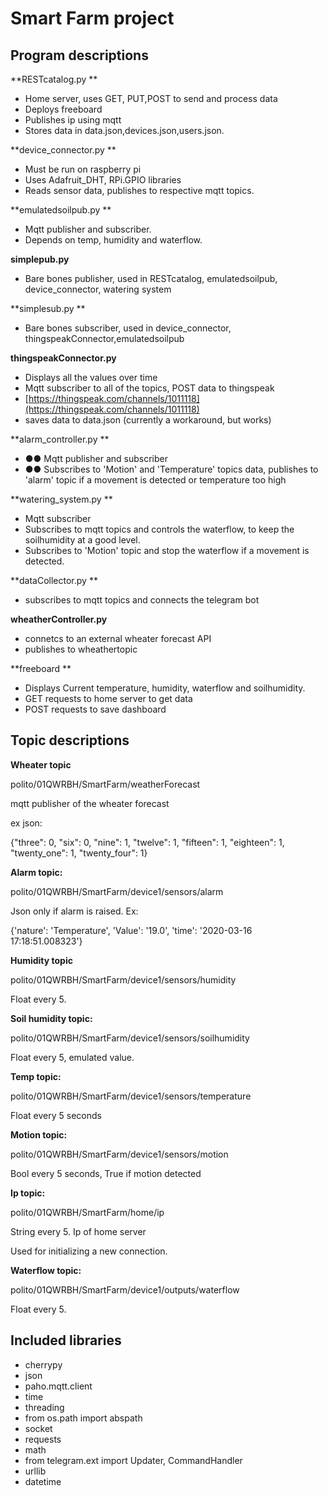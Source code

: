 # Smart Farm project

## Program descriptions



**RESTcatalog.py       **

- Home server, uses GET, PUT,POST to send and process data
- Deploys freeboard
- Publishes ip using mqtt
- Stores data in data.json,devices.json,users.json.

**device\_connector.py       **

- Must be run on raspberry pi
- Uses Adafruit\_DHT, RPi.GPIO libraries
- Reads sensor data, publishes to respective mqtt topics.

**emulatedsoilpub.py       **

- Mqtt publisher and subscriber.
- Depends on temp, humidity and waterflow.

**simplepub.py**

- Bare bones publisher, used in RESTcatalog, emulatedsoilpub, device\_connector, watering system

**simplesub.py       **

- Bare bones subscriber, used in device\_connector, thingspeakConnector,emulatedsoilpub

**thingspeakConnector.py**

- Displays all the values over time
- Mqtt subscriber to all of the topics, POST data to thingspeak
- [https://thingspeak.com/channels/1011118](https://thingspeak.com/channels/1011118)
- saves data to data.json (currently a workaround, but works)

**alarm\_controller.py       **

- **●●** Mqtt publisher and subscriber
- **●●** Subscribes to &#39;Motion&#39; and &#39;Temperature&#39; topics data, publishes to &#39;alarm&#39; topic if a movement is detected or temperature too high

**watering\_system.py       **

- Mqtt subscriber
- Subscribes to mqtt topics and controls the waterflow, to keep the soilhumidity at a good level.
- Subscribes to &#39;Motion&#39; topic and stop the waterflow if a movement is detected.

**dataCollector.py       **

- subscribes to mqtt topics and connects the telegram bot

**wheatherController.py**

- connetcs to an external wheater forecast API
- publishes to wheathertopic

**freeboard       **

- Displays Current temperature, humidity, waterflow and soilhumidity.
- GET requests to home server to get data
- POST requests to save dashboard

## Topic descriptions

**Wheater topic**

polito/01QWRBH/SmartFarm/weatherForecast

mqtt publisher of the wheater forecast

ex json:

{&quot;three&quot;: 0, &quot;six&quot;: 0, &quot;nine&quot;: 1, &quot;twelve&quot;: 1, &quot;fifteen&quot;: 1, &quot;eighteen&quot;: 1, &quot;twenty\_one&quot;: 1, &quot;twenty\_four&quot;: 1}

**Alarm topic:**

polito/01QWRBH/SmartFarm/device1/sensors/alarm

Json only if alarm is raised. Ex:

{&#39;nature&#39;: &#39;Temperature&#39;, &#39;Value&#39;: &#39;19.0&#39;, &#39;time&#39;: &#39;2020-03-16 17:18:51.008323&#39;}

**Humidity topic**

polito/01QWRBH/SmartFarm/device1/sensors/humidity

Float every 5.

**Soil humidity topic:**

polito/01QWRBH/SmartFarm/device1/sensors/soilhumidity

Float every 5, emulated value.

**Temp topic:**

polito/01QWRBH/SmartFarm/device1/sensors/temperature

Float every 5 seconds

**Motion topic:**

polito/01QWRBH/SmartFarm/device1/sensors/motion

Bool every 5 seconds, True if motion detected

**Ip topic:**

polito/01QWRBH/SmartFarm/home/ip

String every 5. Ip of home server

Used for initializing a new connection.

**Waterflow topic:**

polito/01QWRBH/SmartFarm/device1/outputs/waterflow

Float every 5.





## Included libraries

- cherrypy
- json
- paho.mqtt.client
- time
- threading
- from os.path import abspath
- socket
- requests
- math
- from telegram.ext import Updater, CommandHandler
- urllib
- datetime
